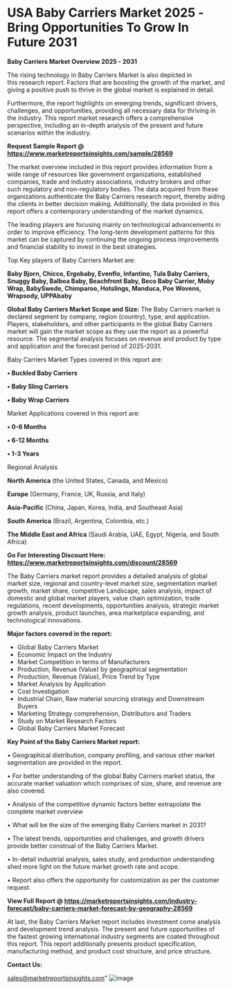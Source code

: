 # USA Baby Carriers Market 2025 -Bring Opportunities To Grow In Future 2031

<Strong> Baby Carriers Market Overview 2025 - 2031</strong>

The rising technology in Baby Carriers Market is also depicted in this research report. Factors that are boosting the growth of the market, and giving a positive push to thrive in the global market is explained in detail.

Furthermore, the report highlights on emerging trends, significant drivers, challenges, and opportunities, providing all necessary data for thriving in the industry. This report market research offers a comprehensive perspective, including an in-depth analysis of the present and future scenarios within the industry.

<strong>Request Sample Report @ <a href=https://www.marketreportsinsights.com/sample/28569>https://www.marketreportsinsights.com/sample/28569</a></strong>

The market overview included in this report provides information from a wide range of resources like government organizations, established companies, trade and industry associations, industry brokers and other such regulatory and non-regulatory bodies. The data acquired from these organizations authenticate the Baby Carriers research report, thereby aiding the clients in better decision making. Additionally, the data provided in this report offers a contemporary understanding of the market dynamics.

The leading players are focusing mainly on technological advancements in order to improve efficiency. The long-term development patterns for this market can be captured by continuing the ongoing process improvements and financial stability to invest in the best strategies.

Top Key players of Baby Carriers Market are:

<strong>Baby Bjorn, Chicco, Ergobaby, Evenflo, Infantino, Tula Baby Carriers, Snuggy Baby, Balboa Baby, Beachfront Baby, Beco Baby Carrier, Moby Wrap, BabySwede, Chimparoo, Hotslings, Manduca, Poe Wovens, Wrapsody, UPPAbaby</strong>

<strong><b>Global Baby Carriers Market Scope and Size:</b></strong>
The Baby Carriers market is declared segment by company, region (country), type, and application. Players, stakeholders, and other participants in the global Baby Carriers market will gain the market scope as they use the report as a powerful resource. The segmental analysis focuses on revenue and product by type and application and the forecast period of 2025-2031.

Baby Carriers Market Types covered in this report are:

<strong>• Buckled Baby Carriers

• Baby Sling Carriers

• Baby Wrap Carriers</strong>

Market Applications covered in this report are:

<strong>• 0-6 Months

• 6-12 Months

• 1-3 Years</strong> 

Regional Analysis

<strong>North America</strong> (the United States, Canada, and Mexico)

<strong>Europe</strong> (Germany, France, UK, Russia, and Italy)

<strong>Asia-Pacific</strong> (China, Japan, Korea, India, and Southeast Asia)

<strong>South America</strong> (Brazil, Argentina, Colombia, etc.)

<strong>The Middle East and Africa</strong> (Saudi Arabia, UAE, Egypt, Nigeria, and South Africa)

<strong>Go For Interesting Discount Here: <a href=https://www.marketreportsinsights.com/discount/28569>https://www.marketreportsinsights.com/discount/28569</a></strong>

The Baby Carriers market report provides a detailed analysis of global market size, regional and country-level market size, segmentation market growth, market share, competitive Landscape, sales analysis, impact of domestic and global market players, value chain optimization, trade regulations, recent developments, opportunities analysis, strategic market growth analysis, product launches, area marketplace expanding, and technological innovations.

<strong><b>Major factors covered in the report:</b></strong>
<ul>
  <li>Global Baby Carriers Market </li>
  <li>Economic Impact on the Industry</li>
  <li>Market Competition in terms of Manufacturers</li>
  <li>Production, Revenue (Value) by geographical segmentation</li>
  <li>Production, Revenue (Value), Price Trend by Type</li>
  <li>Market Analysis by Application</li>
  <li>Cost Investigation</li>
  <li>Industrial Chain, Raw material sourcing strategy and Downstream Buyers</li>
  <li>Marketing Strategy comprehension, Distributors and Traders</li>
  <li>Study on Market Research Factors</li>
  <li>Global Baby Carriers Market Forecast</li>
</ul>

<strong><b>Key Point of the Baby Carriers Market report:</b></strong>

• Geographical distribution, company profiling, and various other market segmentation are provided in the report.

• For better understanding of the global Baby Carriers market status, the accurate market valuation which comprises of size, share, and revenue are also covered.

• Analysis of the competitive dynamic factors better extrapolate the complete market overview

• What will be the size of the emerging Baby Carriers market in 2031?

• The latest trends, opportunities and challenges, and growth drivers provide better construal of the Baby Carriers Market.

• In-detail industrial analysis, sales study, and production understanding shed more light on the future market growth rate and scope.

• Report also offers the opportunity for customization as per the customer request.

<strong><b>View Full Report @ <a href=https://marketreportsinsights.com/industry-forecast/baby-carriers-market-forecast-by-geography-28569>https://marketreportsinsights.com/industry-forecast/baby-carriers-market-forecast-by-geography-28569</a></b></strong>


At last, the Baby Carriers Market report includes investment come analysis and development trend analysis. The present and future opportunities of the fastest growing international industry segments are coated throughout this report. This report additionally presents product specification, manufacturing method, and product cost structure, and price structure.

<strong>Contact Us:</strong>

sales@marketreportsinsights.com"
![image](https://github.com/user-attachments/assets/76bfcef0-f11e-4eef-8d31-4be9a9b1d70a)
